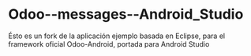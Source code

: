 # Odoo--messages--Android_Studio

Ésto es  un fork de la aplicación ejemplo basada en Eclipse, para el framework oficial Odoo-Android, portada para Android Studio
